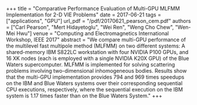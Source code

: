 +++
title = "Comparative Performance Evaluation of Multi-GPU MLFMM Implementation for 2-D VIE Problems"
date = 2017-06-21
tags = ["applications", "GPU"]
url_pdf = "/pdf/20170621_pearson_cem.pdf"
authors = ["Carl Pearson", "Mert Hidayetoglu", "Wei Ren", "Weng Cho Chew", "Wen-Mei Hwu"]
venue = "Computing and Electromagnetics International Workshop, IEEE 2017"
abstract = "We compare multi-GPU performance of the multilevel fast multipole method (MLFMM) on two different systems: A shared-memory IBM S822LC workstation with four NVIDIA P100 GPUs, and 16 XK nodes (each is employed with a single NVIDIA K20X GPU) of the Blue Waters supercomputer. MLFMM is implemented for solving scattering problems involving two-dimensional inhomogeneous bodies. Results show that the multi-GPU implementation provides 794 and 969 times speedups on the IBM and Blue Waters systems over their corresponding sequential CPU executions, respectively, where the sequential execution on the IBM system is 1.17 times faster than on the Blue Waters System."
+++
